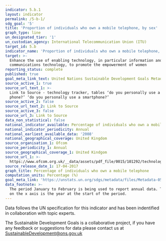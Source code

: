 ```yaml
---
indicator: 5.b.1
layout: indicator
permalink: /5-b-1/
sdg_goal: '5'
title: 'Proportion of individuals who own a mobile telephone, by sex'
graph_type: line
un_designated_tier: '1'
un_custodian_agency: International Telecommunication Union (ITU)
target_id: 5.b
indicator_name: 'Proportion of individuals who own a mobile telephone, by sex'
target: >-
  Enhance the use of enabling technology, in particular information and
  communications technology, to promote the empowerment of women
reporting_status: complete
published: true
goal_meta_link_text: United Nations Sustainable Development Goals Metadata (pdf 634kB)
source_active_1: true
source_url_text_1: >-
  Link to Source - technology tracker, tables ‘do you personally use a mobile
  phone?’ ‘do you personally use a smartphone?’
source_active_2: false
source_url_text_2: Link to Source
source_active_3: false
source_url_3: Link to Source
data_non_statistical: false
national_indicator_available: Percentage of individuals who own a mobile telephone
national_indicator_periodicity: Annual
national_earliest_available_data: '2008'
national_geographical_coverage: United Kingdom
source_organisation_1: Ofcom
source_periodicity_1: Annual
source_geographical_coverage_1: United Kindgom
source_url_1: >-
  https://www.ofcom.org.uk/__data/assets/pdf_file/0015/101292/technology-tracker-data-tables-h1-2017.pdf
source_release_date_1: 17-04-2017
graph_title: Percentage of individuals who own a mobile telephone
computation_units: Percentage (%)
goal_meta_link: 'https://unstats.un.org/sdgs/metadata/files/Metadata-05-0B-01.pdf'
data_footnote: >-
  The period January to February is being used to report annual data. The date
  on the x axis is the year at the start of the period.
---
```

Data follows the UN specification for this indicator and has been indentified in collaboration with topic experts.

The Sustainable Development Goals is a collaborative project, if you have any feedback or suggestions for data please contact us at <SustainableDevelopment@ons.gov.uk>
